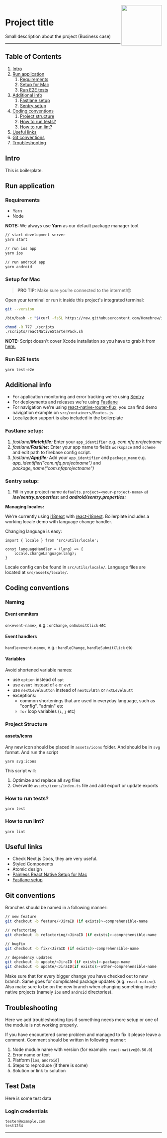 <img src="https://avatars.githubusercontent.com/u/61867156?s=200&v=4" align="right" width="130">

# Project title
Small description about the project (Business case)

<hr>

## Table of Contents

1. [Intro](#intro)
1. [Run application](#run-application)
    1. [Requirements](#requirements)
    1. [Setup for Mac](#setup-for-mac)
    1. [Run E2E tests](#run-e2e-tests)
1. [Additional info](#additional-info)
    1. [Fastlane setup](#fastlane-setup)
    1. [Sentry setup](#sentry-setup)
3. [Coding conventions](#coding-conventions)
    1. [Project structure](#project-structure)
    1. [How to run tests?](#how-to-run-tests)
    1. [How to run lint?](#how-to-run-lint)
1. [Useful links](#useful-links)
1. [Git conventions](#git-conventions)
1. [Troubleshooting](#troubleshooting)

## Intro 

This is boilerplate.


## Run application

### Requirements

- Yarn
- Node

**NOTE:** We always use **Yarn** as our default package manager tool.

```bash
// start development server
yarn start

// run ios app
yarn ios

// run android app
yarn android
```

### Setup for Mac

> **PRO TIP:** Make sure you’re connected to the internet!🙃

Open your terminal or run it inside this project's integrated terminal:

```bash
git --version

/bin/bash -c "$(curl -fsSL https://raw.githubusercontent.com/Homebrew/install/master/install.sh)"

chmod -R 777 ./scripts
./scripts/reactNativeStarterPack.sh
```

**NOTE:** Script doesn't cover Xcode installation so you have to grab it from [here.](https://developer.apple.com/xcode/resources/)

### Run E2E tests

```
yarn test-e2e
```

## Additional info

- For application monitoring and error tracking we're using [Sentry](https://docs.sentry.io/)
- For deployments and releases we're using [Fastlane](https://docs.fastlane.tools/)
- For navigation we're using [react-native-router-flux](https://www.npmjs.com/package/react-native-router-flux), you can find demo navigation example on `src/containers/Routes.js`
- Localization support is also included in the boilerplate

### Fastlane setup:

1. _fastlane/**Matchfile:**_ Enter your `app_identifier`
   e.g. _com.nfq.projectname_
2. _fastlane/**Fastline:**_ Enter your app name to fields `workspace` and `scheme` and edit path to firebase config script.
3. _fastlane/**Appfile:**_ Add your `app_identifier` and `package_name`
   e.g. _app_identifier("com.nfq.projectname")_ and _package_name("com.nfqprojectname")_

### Sentry setup:

1. Fill in your project name `defaults.project=<your-project-name>` at _**ios/sentry.properties:**_ and _**android/sentry.properties:**_

**Managing locales:**

We're currently using [i18next](https://www.i18next.com/) with [react-i18next](https://react.i18next.com/). Boilerplate includes a working locale demo with language change handler.

Changing language is easy:

```
import { locale } from 'src/utils/locale';

const languageHandler = (lang) => {
    locale.changeLanguage(lang);
}
```

Locale config can be found in `src/utils/locale/`. Language files are located at `src/assets/locale/`.

## Coding conventions

### Naming

#### Event emmiters
`on<event-name>`, e.g.: `onChange`, `onSubmitClick` etc

#### Event handlers
`handle<event-name>`, e.g.: `handleChange`, `handleSubmitClick` etc

#### Variables
Avoid shortened variable names:
* use `option` instead of `opt`
* use `event` instead of `e` or `evt`
* use `nextLevelButton` instead of `nextLvlBtn` or `nxtLevelButt`
* exceptions:
    * common shortenings that are used in everyday language, such as "config", "admin" etc
    * `for` loop variables (`i`, `j` etc)

### Project Structure

#### assets/icons
Any new icon should be placed in `assets/icons` folder. And should be in `svg` format. And run the script

```
yarn svg:icons
```

This script will:

1. Optimize and replace all svg files
1. Overwrite `assets/icons/index.ts` file and add export or update exports

### How to run tests?

```
yarn test
```

### How to run lint?

```
yarn lint
```

## Useful links

- Check Next.js Docs, they are very useful.
- Styled Components
- Atomic design
- [Painless React Native Setup for Mac](https://shift.infinite.red/painless-react-native-setup-for-mac-windows-linux-956c23d2abf9)
- [Fastlane setup](https://carloscuesta.me/blog/shipping-react-native-apps-with-fastlane/)


## Git conventions

Branches should be named in a following manner:

```bash
// new feature
git checkout -b feature/<JiraID (if exists)>-comprehensible-name

// refactoring
git checkout -b refactoring/<JiraID (if exists)>-comprehensible-name

// bugfix
git checkout -b fix/<JiraID (if exists)>-comprehensible-name

// dependency updates
git checkout -b update/<JiraID (if exists)>-package-name
git checkout -b update/<JiraID(if exists)>-other-comprehensible-name
```

Make sure that for every bigger change you have checked out to new branch.
Same goes for complicated package updates (e.g. `react-native`). Also make
sure to be on the new branch when changing something inside native projects
(namely `ios` and `android` directories).


## Troubleshooting

Here we add troubleshooting tips if something needs more setup or one of the module is not working properly.

If you have encountered some problem and managed to fix it please leave a comment.
Comment should be written in following manner:

1. Node module name with version (for example: `react-native@0.50.0`)
1. Error name or text
1. Platform [`ios`, `android`]
1. Steps to reproduce (if there is some)
1. Solution or link to solution

## Test Data
Here is some test data

### Login credentials
```
tester@example.com
test1234
```
---
